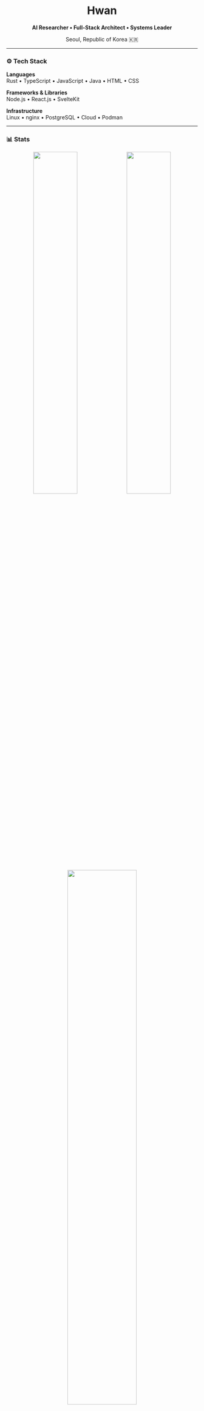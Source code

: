 <h1 align="center">Hwan</h1>
<p align="center"><b>AI Researcher • Full-Stack Architect • Systems Leader</b></p>
<p align="center">Seoul, Republic of Korea 🇰🇷</p>

---

### ⚙️ Tech Stack

**Languages**  
Rust • TypeScript • JavaScript • Java • HTML • CSS  

**Frameworks & Libraries**  
Node.js • React.js • SvelteKit  

**Infrastructure**  
Linux • nginx • PostgreSQL • Cloud • Podman  

---

### 📊 Stats
<p align="center">
  <img src="https://github-readme-stats.vercel.app/api?username=667700996&show_icons=true&include_all_commits=true&count_private=true&theme=dark&hide_border=true" width="48%">
  <img src="https://github-readme-streak-stats.herokuapp.com/?user=667700996&theme=dark&hide_border=true" width="48%">
</p>

<p align="center">
  <img src="https://github-contributor-stats.vercel.app/api?username=667700996&limit=5&theme=dark&combine_all_yearly_contributions=true&hide_border=true" width="60%">
</p>

---

### 🧩 Quote
> "Logic. Reason. Form."
> — Hwan
